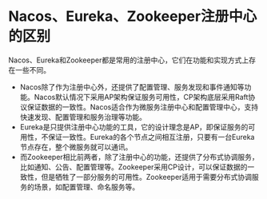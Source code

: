 # Nacos、Eureka、Zookeeper注册中心的区别
Nacos、Eureka和Zookeeper都是常用的注册中心，它们在功能和实现方式上存在一些不同。
+ Nacos除了作为注册中心外，还提供了配置管理、服务发现和事件通知等功能。Nacos默认情况下采用AP架构保证服务可用性，CP架构底层采用Raft协议保证数据的一致性。Nacos适合作为微服务注册中心和配置管理中心，支持快速发现、配置管理和服务治理等功能。
+ Eureka是只提供注册中心功能的工具，它的设计理念是AP，即保证服务的可用性，不保证一致性。Eureka的各个节点之间相互注册，只要有一台Eureka节点存在，整个微服务就可以通讯。
+ 而Zookeeper相比前两者，除了注册中心的功能，还提供了分布式协调服务，比如通知、公告、配置管理等。Zookeeper采用CP设计，可以保证数据的一致性，但是牺牲了一部分服务的可用性。Zookeeper适用于需要分布式协调服务的场景，如配置管理、命名服务等。
